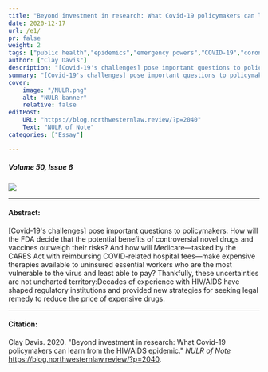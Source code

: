 ```yaml
---
title: "Beyond investment in research: What Covid-19 policymakers can learn from the HIV/AIDS epidemic" 
date: 2020-12-17
url: /e1/
pr: false
weight: 2
tags: ["public health","epidemics","emergency powers","COVID-19","coronavirus disease 2019",]
author: ["Clay Davis"]
description: "[Covid-19's challenges] pose important questions to policymakers: Thankfully, these uncertainties are not uncharted territory:Decades of experience with HIV/AIDS have shaped regulatory institutions and provided new strategies for seeking legal remedy to reduce the price of expensive drugs." 
summary: "[Covid-19's challenges] pose important questions to policymakers: How will the FDA decide that the potential benefits of controversial novel drugs and vaccines outweigh their risks? And how will Medicare—tasked by the CARES Act with reimbursing COVID-related hospital fees—make expensive therapies available to uninsured essential workers who are the most vulnerable to the virus and least able to pay? Thankfully, these uncertainties are not uncharted territory:Decades of experience with HIV/AIDS have shaped regulatory institutions and provided new strategies for seeking legal remedy to reduce the price of expensive drugs." 
cover:
    image: "/NULR.png"
    alt: "NULR banner"
    relative: false
editPost:
    URL: "https://blog.northwesternlaw.review/?p=2040"
    Text: "NULR of Note"
categories: ["Essay"]

---
```


##### Volume 50, Issue 6

![](/NULR.png)

---

#### Abstract:

[Covid-19's challenges] pose important questions to policymakers: How will the FDA decide that the potential benefits of controversial novel drugs and vaccines outweigh their risks? And how will Medicare—tasked by the CARES Act with reimbursing COVID-related hospital fees—make expensive therapies available to uninsured essential workers who are the most vulnerable to the virus and least able to pay? Thankfully, these uncertainties are not uncharted territory:Decades of experience with HIV/AIDS have shaped regulatory institutions and provided new strategies for seeking legal remedy to reduce the price of expensive drugs.

---

#### Citation:

Clay Davis. 2020. "Beyond investment in research: What Covid-19 policymakers can learn from the HIV/AIDS epidemic." *NULR of Note* https://blog.northwesternlaw.review/?p=2040.